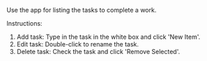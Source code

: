 Use the app for listing the tasks to complete a work.

Instructions:
1) Add task: Type in the task in the white box and click 'New Item'.
2) Edit task: Double-click to rename the task.
3) Delete task: Check the task and click 'Remove Selected'.
